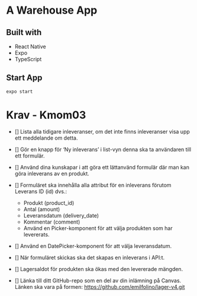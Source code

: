 # A Warehouse App

## Built with
* React Native
* Expo
* TypeScript

## Start App

```
expo start
```

# Krav - Kmom03

- [] Lista alla tidigare inleveranser, om det inte finns inleveranser visa upp ett meddelande om detta.

- [] Gör en knapp för ‘Ny inleverans’ i list-vyn denna ska ta användaren till ett formulär.

- [] Använd dina kunskapar i att göra ett lättanvänd formulär där man kan göra inleverans av en produkt.

- [] Formuläret ska innehålla alla attribut för en inleverans förutom Leverans ID (id) dvs.:

    - Produkt (product_id)
    - Antal (amount)
    - Leveransdatum (delivery_date)
    - Kommentar (comment)
    - Använd en Picker-komponent för att välja produkten som har levererats.

- [] Använd en DatePicker-komponent för att välja leveransdatum.

- [] När formuläret skickas ska det skapas en inleverans i API:t.

- [] Lagersaldot för produkten ska ökas med den levererade mängden.

- [] Länka till ditt GitHub-repo som en del av din inlämning på Canvas. Länken ska vara på formen: https://github.com/emilfolino/lager-v4.git